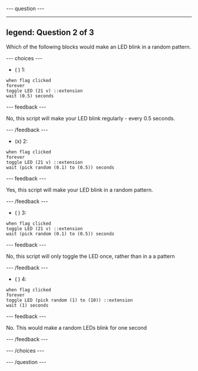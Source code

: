 \--- question ---

---

## legend: Question 2 of 3

Which of the following blocks would make an LED blink in a random pattern.

\--- choices ---

- ( ) 1:

```blocks3
when flag clicked
forever
toggle LED (21 v) ::extension
wait (0.5) seconds
```

\--- feedback ---

No, this script will make your LED blink regularly - every 0.5 seconds.

\--- /feedback ---

- (x) 2:

```blocks3
when flag clicked
forever
toggle LED (21 v) ::extension
wait (pick random (0.1) to (0.5)) seconds
```

\--- feedback ---

Yes, this script will make your LED blink in a random pattern.

\--- /feedback ---

- ( ) 3:

```blocks3
when flag clicked
toggle LED (21 v) ::extension
wait (pick random (0.1) to (0.5)) seconds
```

\--- feedback ---

No, this script will only toggle the LED once, rather than in a a pattern

\--- /feedback ---

- ( ) 4:

```blocks3
when flag clicked
forever
toggle LED (pick random (1) to (10)) ::extension
wait (1) seconds
```

\--- feedback ---

No. This would make a random LEDs blink for one second

\--- /feedback ---

\--- /choices ---

\--- /question ---
